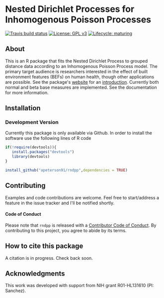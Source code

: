 # Nested Dirichlet Processes for Inhomogenous Poisson Processes
<!-- badges: start -->
[![Travis build status](https://travis-ci.org/apeterson91/rndpp.svg?branch=master)](https://travis-ci.org/apeterson91/rndpp)
[![License: GPL v3](https://img.shields.io/badge/License-GPL%20v3-blue.svg)](https://www.gnu.org/licenses/gpl-3.0)
[![Lifecycle: maturing](https://img.shields.io/badge/lifecycle-maturing-blue.svg)](https://www.tidyverse.org/lifecycle/#maturing)
<!-- badges: end -->

## About

This is an R package that fits the Nested Dirichlet Process to grouped distance data according to 
an Inhomogenous Poisson Process model. The primary target audience is researchers interested in the effect of built environment features (BEFs) on human health, 
though other applications are possible. See the package's [website](https://apeterson91.github.io/rndpp/) for an [introduction](https://apeterson91.github.io/rndpp/articles/normalmeasure_complexdensities.html).
 Currently both normal and beta base measures are implemented. See the documentation for more information.


## Installation

### Development Version

 Currently this package is only available via Github. In order to install the software use the following 
 lines of R code

 ```r
 if(!require(devtools)){
	install.packages("devtools")
	library(devtools)
 }

install_github("apeterson91/rndpp",dependencies = TRUE)
 ```

## Contributing

 Examples and code contributions are welcome. Feel free to start/address a feature in the issue tracker and I'll be notified shortly. 

#### Code of Conduct

Please note that `rndpp` is released with a [Contributor Code of Conduct](https://www.contributor-covenant.org/). By contributing to this project, you agree to abide by its terms.


## How to cite this package

 A citation is in progress. Check back soon.

## Acknowledgments

This work was developed with support from NIH grant R01-HL131610 (PI: Sanchez).

